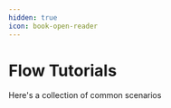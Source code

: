 ```yaml
---
hidden: true
icon: book-open-reader
---
```


# Flow Tutorials

Here's a collection of common scenarios&#x20;
